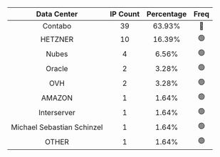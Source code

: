 | Data Center | IP Count | Percentage | Freq |
|:------------:|:--------:|:-----------:|:-----:|
| Contabo | 39 | 63.93% | 🔴 |
| HETZNER | 10 | 16.39% | 🟢 |
| Nubes | 4 | 6.56% | 🟢 |
| Oracle | 2 | 3.28% | 🟢 |
| OVH | 2 | 3.28% | 🟢 |
| AMAZON | 1 | 1.64% | 🟢 |
| Interserver | 1 | 1.64% | 🟢 |
| Michael Sebastian Schinzel | 1 | 1.64% | 🟢 |
| OTHER | 1 | 1.64% | 🟢 |